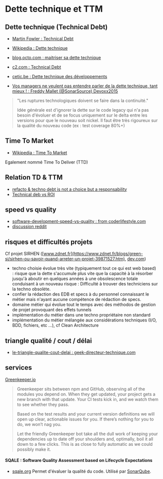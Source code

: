 # Dette technique et TTM

## Dette technique (Technical Debt)

- [Martin Fowler : Technical Debt](http://martinfowler.com/bliki/TechnicalDebt.html)
- [Wikipedia : Dette technique](https://fr.wikipedia.org/wiki/Dette_technique)
- [blog.octo.com : maitriser sa dette technique](http://blog.octo.com/maitriser-sa-dette-technique/)
- [c2.com : Technical Debt](http://www.c2.com/cgi/wiki?TechnicalDebt)
- [cetic.be : Dette technique des développements](https://www.cetic.be/Dette-technique-des-developpements)

- [Vos managers ne veulent pas entendre parler de la dette technique, tant mieux ! : Freddy Mallet (@SonarSource) Devoxx2015](https://www.youtube.com/watch?v=hpGxwgVrGDU&list=PLklQqdqnBkPgctKh1xIvF4eFGtmvUvE2b&index=6)

> "Les ruptures technologiques doivent se faire dans la continuité."
>
> Idée générale est d'ignorer la dette sur le code legacy qui n'a pas besoin d'évoluer
> et de se focus uniquement sur le delta entre les versions pour que le nouveau soit nickel.
> Il faut être très rigoureux sur la qualité du nouveau code (ex : test coverage 80%+)
> 

## Time To Market

- [Wikipedia : Time To Market](https://en.wikipedia.org/wiki/Time_to_market)

Egalement nommé Time To Deliver (TTD)

## Relation TD & TTM

- [refacto & techno debt is not a choice but a responsability](http://www.velocitypartners.net/blog/2014/04/03/refactoring-and-technical-debt-its-not-a-choice-its-a-responsibility-part-2/)
- [Technical deb vs ROI](http://www.ontechnicaldebt.com/blog/technical-debt-vs-roi-your-code-may-be-elegant/)

## speed vs quality
- [software-development-speed-vs-quality : from coderlifestyle.com](http://coderlifestyle.com/software-development-speed-vs-quality-a-tech-shop-conundrum/)
- [discussion reddit](https://www.reddit.com/r/programming/comments/3eep2m/software_development_speed_vs_quality_a_tech_shop/)

## risques et difficultés projets

Cf projet SIRHEN ([www.zdnet.fr](https://www.zdnet.fr/blogs/green-si/sirhen-ou-savoir-quand-arreter-un-projet-39871527.htm), [dev.com](https://www.developpez.com/actu/216005/L-Education-nationale-decide-de-debrancher-SIRHEN-son-logiciel-visant-a-gerer-son-personnel-qui-a-deja-englouti-320-millions-d-euros/))

- techno choisie évolue très vite (typiquement tout ce qui est web based) : risque que la dette s'accumule plus vite que la capacité à la résorber jusqu'à aboutir en quelques années à une obsolescence totale conduisant à un nouveau risque : Difficulté à trouver des techniciens sur la techno obsolète.
- confier la rédaction des EDB et specs à du personnel connaissant le métier mais n'ayant aucune compétence de rédaction de specs.
- domaine métier qui évolue tout le temps avec des méthodos de gestion de projet provoquant des effets tunnels
- implémentation du métier dans une techno propriétaire non standard
- implémentation du métier mélangée aux considérations techniques (I/O, BDD, fichiers, etc ...), cf Clean Architecture

## triangle qualité / cout / délai
- [le-triangle-qualite-cout-delai : geek-directeur-technique.com](http://www.geek-directeur-technique.com/2009/07/10/le-triangle-qualite-cout-delai)

## services

[Greenkeeper.io](https://greenkeeper.io/)

> Greenkeeper sits between npm and GitHub, observing all of the modules you depend on. When they get updated, your project gets a new branch with that update. Your CI tests kick in, and we watch them to see whether they pass.
> 
> Based on the test results and your current version definitions we will open up clear, actionable issues for you. If there’s nothing for you to do, we won’t nag you.
> 
> Let the friendly Greenkeeper bot take all the dull work of keeping your dependencies up to date off your shoulders and, optimally, boil it all down to a few clicks. This is as close to fully automatic as we could possibly make it.

#### SQALE : Software Quality Assessment based on Lifecycle Expectations
- [sqale.org](http://www.sqale.org/) Permet d'évaluer la qualité du code. Utilisé par [SonarQube](http://www.sonarsource.com/).
